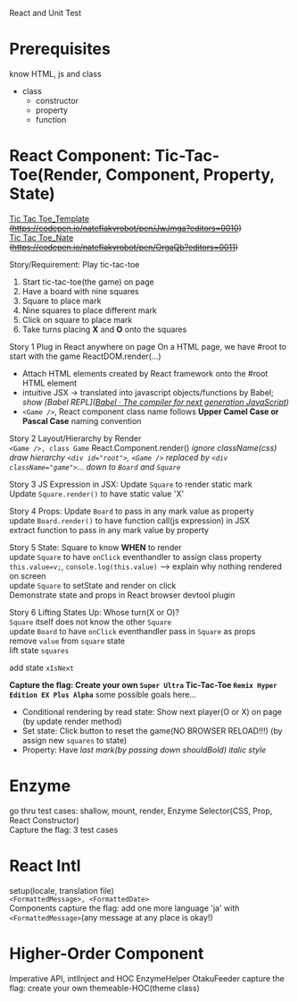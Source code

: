 React and Unit Test

# Prerequisites
know HTML, js and class
  - class
    - constructor
    - property
    - function

# React Component: Tic-Tac-Toe(Render, Component, Property, State)
[Tic Tac Toe_Template](https://codesandbox.io/s/l73mljqz2z)    
~~(https://codepen.io/nateflakyrobot/pen/JwJmga?editors=0010)~~  
[Tic Tac Toe_Nate](https://codesandbox.io/s/64n9o67n9r)  
~~(https://codepen.io/nateflakyrobot/pen/OrgaQb?editors=0011)~~

Story/Requirement:
Play tic-tac-toe
1. Start tic-tac-toe(the game) on page
2. Have a board with nine squares
3. Square to place mark
4. Nine squares to place different mark
5. Click on square to place mark
6. Take turns placing **X** and **O** onto the squares

Story 1 Plug in React anywhere on page
On a HTML page, we have #root to start with the game
ReactDOM.render(...)
  - Attach HTML elements created by React framework onto the #root HTML element
  - intuitive JSX -> translated into javascript objects/functions by Babel; 
  _show [Babel REPL]([Babel · The compiler for next generation JavaScript](https://babeljs.io/repl/#?babili=false&browsers=&build=&builtIns=false&spec=false&loose=false&code_lz=MYewdgzgLgBApgGzgWzmWBeGAeAFgRgD4AJRBEAGhgHcQAnBAEwEJsB6AwgbgChRJY_KAEMAlmDh0YWRiGABXVOgB0AczhQAokiVQAQgE8AkowAUAcjogQUcwEpeAJTjDgUACIB5ALLK6aRklTRBQ0KCohMQk6Bx4gA&debug=false&forceAllTransforms=false&shippedProposals=false&circleciRepo=&evaluate=false&fileSize=false&timeTravel=false&sourceType=module&lineWrap=true&presets=react&prettier=false&targets=&version=6.26.0&envVersion=))_
  - `<Game />`, React component class name follows **Upper Camel Case or Pascal Case** naming convention

Story 2 Layout/Hierarchy by Render  
`<Game />, class Game` React.Component.render()
*ignore className(css)*  
*draw hierarchy `<div id="root">`, `<Game />` replaced by `<div className="game">`... down to `Board` and `Square`*

Story 3 JS Expression in JSX: Update `Square` to render static mark  
Update `Square.render()` to have static value 'X'

Story 4 Props: Update `Board` to pass in any mark value as property  
update `Board.render()` to have function call(js expression) in JSX  
extract function to pass in any mark value by property

Story 5 State: Square to know **WHEN** to render  
update `Square` to have `onClick` eventhandler to assign class property `this.value=v;`, `console.log(this.value)` --> explain why nothing rendered on screen  
update `Square` to setState and render on click  
Demonstrate state and props in React browser devtool plugin

Story 6 Lifting States Up: Whose turn(X or O)?  
`Square` itself does not know the other `Square`  
update `Board` to have `onClick` eventhandler pass in `Square` as props  
remove `value` from `square` state  
lift state `squares`

add state `xIsNext`

**Capture the flag: Create your own `Super Ultra` Tic-Tac-Toe `Remix Hyper Edition EX Plus Alpha`**
some possible goals here...
- Conditional rendering by read state: Show next player(O or X) on page (by update render method)
- Set state: Click button to reset the game(NO BROWSER RELOAD!!!) (by assign new `squares` to state)
- Property: Have <em> last mark(by passing down shouldBold) italic style</em>

# Enzyme
go thru test cases: shallow, mount, render, Enzyme Selector(CSS, Prop, React Constructor)  
Capture the flag: 3 test cases
  
# React Intl
setup(locale, translation file)  
`<FormattedMessage>, <FormattedDate>`  
Components
capture the flag: add one more language 'ja' with `<FormattedMessage>`(any message at any place is okay!)

# Higher-Order Component
Imperative API, intlInject and HOC
EnzymeHelper
OtakuFeeder
capture the flag: create your own themeable-HOC(theme class) 
